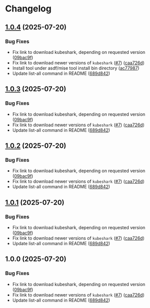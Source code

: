 # Changelog

## [1.0.4](https://github.com/rm3l/asdf-kubeshark/compare/v1.0.3...v1.0.4) (2025-07-20)


### Bug Fixes

* Fix link to download kubeshark, depending on requested version ([09bac9f](https://github.com/rm3l/asdf-kubeshark/commit/09bac9ff8753e5138b5b0458f18f3c678d5232b6))
* Fix link to download newer versions of `kubeshark` ([#7](https://github.com/rm3l/asdf-kubeshark/issues/7)) ([caa726d](https://github.com/rm3l/asdf-kubeshark/commit/caa726d786fb234e98287c525d3668046e29795d))
* Install tool under asdf/mise tool install bin directory ([ac77987](https://github.com/rm3l/asdf-kubeshark/commit/ac779877445464322c4536adc333d49bcf813a84))
* Update list-all command in README ([689d842](https://github.com/rm3l/asdf-kubeshark/commit/689d8427c4a2ea4c56850acd94f7593e60c2a38f))

## [1.0.3](https://github.com/rm3l/asdf-kubeshark/compare/v1.0.2...v1.0.3) (2025-07-20)


### Bug Fixes

* Fix link to download kubeshark, depending on requested version ([09bac9f](https://github.com/rm3l/asdf-kubeshark/commit/09bac9ff8753e5138b5b0458f18f3c678d5232b6))
* Fix link to download newer versions of `kubeshark` ([#7](https://github.com/rm3l/asdf-kubeshark/issues/7)) ([caa726d](https://github.com/rm3l/asdf-kubeshark/commit/caa726d786fb234e98287c525d3668046e29795d))
* Update list-all command in README ([689d842](https://github.com/rm3l/asdf-kubeshark/commit/689d8427c4a2ea4c56850acd94f7593e60c2a38f))

## [1.0.2](https://github.com/rm3l/asdf-kubeshark/compare/v1.0.1...v1.0.2) (2025-07-20)


### Bug Fixes

* Fix link to download kubeshark, depending on requested version ([09bac9f](https://github.com/rm3l/asdf-kubeshark/commit/09bac9ff8753e5138b5b0458f18f3c678d5232b6))
* Fix link to download newer versions of `kubeshark` ([#7](https://github.com/rm3l/asdf-kubeshark/issues/7)) ([caa726d](https://github.com/rm3l/asdf-kubeshark/commit/caa726d786fb234e98287c525d3668046e29795d))
* Update list-all command in README ([689d842](https://github.com/rm3l/asdf-kubeshark/commit/689d8427c4a2ea4c56850acd94f7593e60c2a38f))

## [1.0.1](https://github.com/rm3l/asdf-kubeshark/compare/v1.0.0...v1.0.1) (2025-07-20)


### Bug Fixes

* Fix link to download kubeshark, depending on requested version ([09bac9f](https://github.com/rm3l/asdf-kubeshark/commit/09bac9ff8753e5138b5b0458f18f3c678d5232b6))
* Fix link to download newer versions of `kubeshark` ([#7](https://github.com/rm3l/asdf-kubeshark/issues/7)) ([caa726d](https://github.com/rm3l/asdf-kubeshark/commit/caa726d786fb234e98287c525d3668046e29795d))
* Update list-all command in README ([689d842](https://github.com/rm3l/asdf-kubeshark/commit/689d8427c4a2ea4c56850acd94f7593e60c2a38f))

## 1.0.0 (2025-07-20)


### Bug Fixes

* Fix link to download kubeshark, depending on requested version ([09bac9f](https://github.com/rm3l/asdf-kubeshark/commit/09bac9ff8753e5138b5b0458f18f3c678d5232b6))
* Fix link to download newer versions of `kubeshark` ([#7](https://github.com/rm3l/asdf-kubeshark/issues/7)) ([caa726d](https://github.com/rm3l/asdf-kubeshark/commit/caa726d786fb234e98287c525d3668046e29795d))
* Update list-all command in README ([689d842](https://github.com/rm3l/asdf-kubeshark/commit/689d8427c4a2ea4c56850acd94f7593e60c2a38f))
